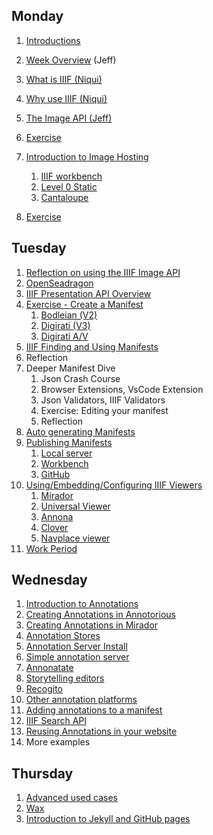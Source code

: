 ## Monday
<!-- , Session 1: 10:30am-12:00pm** -->

1. [Introductions](day-one/introductions.md)
1. [Week Overview](day-one/week-overview.md) (Jeff)
2. [What is IIIF (Niqui)](day-one/whatisiiif.md)
3. [Why use IIIF (Niqui)](day-one/whyiiif.md)
4. [The Image API (Jeff)](day-one/image-api.md)
5. [Exercise](day-one/image-viewer-exercise.md)
6. [Introduction to Image Hosting](day-one/image-hosting.md#introduction-to-image-hosting) <!-- ## Monday, Session 2: 1:00pm-2:15pm -->

   1. [IIIF workbench](day-one/workbench.md)
   2. [Level 0 Static](day-one/level-0-static.md)
   3. [Cantaloupe](day-one/cantaloupe.md)
7. [Exercise](day-one/image-hosting.md#exercise)

## Tuesday
<!-- , Session 3: 9:00am-10:15am** -->

1. [Reflection on using the IIIF Image API](day-two/reflections.md)
2. [OpenSeadragon](day-two/openseadragon.md)
2. [IIIF Presentation API Overview](day-two/presentation-api.md)
3. [Exercise - Create a Manifest](day-two/manifest-exercise.md)
      1. [Bodleian (V2)](day-two/bodleian-editor/README.md)
      2. [Digirati (V3)](day-two/digirati-editor/README.md)
      3. [Digirati A/V](day-two/digirati-editor/Add_video_manifest.md)
4. [IIIF Finding and Using Manifests](day-two/finding-and-using-manifests.md)
5. Reflection
6. Deeper Manifest Dive <!-- , Session 4: 10:30am-12:00pm -->
   1. Json Crash Course
   2. Browser Extensions, VsCode Extension
   3. Json Validators, IIIF Validators
   4. Exercise: Editing your manifest
   5. Reflection
7. [Auto generating Manifests](day-two/auto-generate-manifest.md) <!-- ## Tuesday, Session 5: 1:00pm-2:15pm -->
8. [Publishing Manifests](day-two/publishing-manifests.md)
   1. [Local server](day-two/visual_studio_setup/README.md)
   2. [Workbench](day-two/workbench/README.md)
   3. [GitHub](day-two/github-publishing.md)
9. [Using/Embedding/Configuring IIIF Viewers](day-two/configuring-viewers.md) <!-- ## Tuesday Session 6: 2:30pm-3:45pm -->
   1. [Mirador]((day-two/configuring-viewers.md#mirador))
   2. [Universal Viewer](day-two/uv.md)
   3. [Annona](day-two/annona.md)
   4. [Clover](day-two/clover.md)
   5. [Navplace viewer](day-two/navplace.md)
10. [Work Period]((day-two/configuring-viewers.md#work-period))

## Wednesday
<!-- , Session 7: 9:00am-10:15am -->

1. [Introduction to Annotations](day-three/annotations.md)
2. [Creating Annotations in Annotorious](day-three/annotorious.md)
2. [Creating Annotations in Mirador](day-three/creating-annotations.md)
3. [Annotation Stores](day-three/annotations-stores.md)
4. [Annotation Server Install](day-three/annotations-stores-install.md)
5. [Simple annotation server](day-three/annotations-sas.md) <!-- ## Wednesday, Session 8: 10:30am-12:00pm -->
6. [Annonatate](day-three/annonatate.md)
7. [Storytelling editors](day-three/exhibit.md)
8. [Recogito](day-three/recogito.md)
9. [Other annotation platforms](day-three/annotation-other.md)
10. [Adding annotations to a manifest](day-three/annotation-in-manifest.md)
11. [IIIF Search API](day-three/iiif-search-api.md) <!-- ## Wednesday, Session 9: 1:00pm-2:15pm -->
12. [Reusing Annotations in your website](day-three/annona.md)
13. More examples

## Thursday

<!-- , Session 1: 9:00am-10:15am -->

1. [Advanced used cases](day-four/advanced-use-cases.md)
1. [Wax](day-four/wax.md) <!-- ## Thursday, Session 12: 10:30am-12:00pm -->
2. [Introduction to Jekyll and GitHub pages](day-four/github-jekyll-pages.md)

<!-- ## Thursday, Session 13: 10:30am-12:00pm

## Thursday, Session 14: 1:00pm-2:15pm

## Thursday, Session 15: 2:30pm-3:45pm -->

<!-- ## Friday, Session 16: 9:00am-10:15am -->
